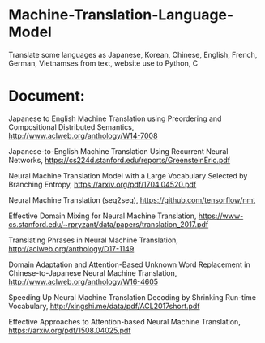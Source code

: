 # Machine-Translation-Language-Model
Translate some languages as Japanese, Korean, Chinese, English, French, German, Vietnamses from text, website use to Python, C 

# Document:

Japanese to English Machine Translation using Preordering and Compositional Distributed Semantics, http://www.aclweb.org/anthology/W14-7008

Japanese-to-English Machine Translation Using Recurrent Neural Networks, https://cs224d.stanford.edu/reports/GreensteinEric.pdf

Neural Machine Translation Model with a Large Vocabulary Selected by Branching Entropy, https://arxiv.org/pdf/1704.04520.pdf

Neural Machine Translation (seq2seq), https://github.com/tensorflow/nmt

Effective Domain Mixing for Neural Machine Translation, https://www-cs.stanford.edu/~rpryzant/data/papers/translation_2017.pdf

Translating Phrases in Neural Machine Translation, http://aclweb.org/anthology/D17-1149

Domain Adaptation and Attention-Based Unknown Word Replacement in Chinese-to-Japanese Neural Machine Translation, http://www.aclweb.org/anthology/W16-4605

Speeding Up Neural Machine Translation Decoding by Shrinking Run-time Vocabulary, http://xingshi.me/data/pdf/ACL2017short.pdf

Effective Approaches to Attention-based Neural Machine Translation, https://arxiv.org/pdf/1508.04025.pdf
